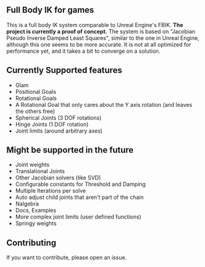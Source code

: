 ## Full Body IK for games
This is a full body IK system comparable to Unreal Engine's FBIK. **The project is currently a proof of concept.** The system is based on "Jacobian Pseudo Inverse Damped Least Squares", similar to the one in Unreal Engine, although this one seems to be more accurate.
It is not at all optimized for performance yet, and it takes a bit to converge on a solution.

## Currently Supported features
- Glam
- Positional Goals
- Rotational Goals
- A Rotational Goal that only cares about the Y axis rotation (and leaves the others free)
- Spherical Joints (3 DOF rotations)
- Hinge Joints (1 DOF rotation)
- Joint limits (around arbitrary axes)

## Might be supported in the future
- Joint weights
- Translational Joints
- Other Jacobian solvers (like SVD)
- Configurable constants for Threshold and Damping
- Multiple Iterations per solve
- Auto adjust child joints that aren't part of the chain
- Nalgebra
- Docs, Examples
- More complex joint limits (user defined functions)
- Springy weights

## Contributing
If you want to contribute, please open an issue.
